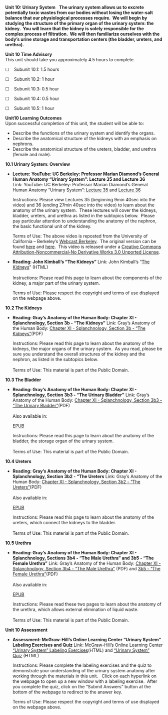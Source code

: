 **Unit 10: Urinary System** <span id="10"></span> 
**The urinary system allows us to excrete potentially toxic wastes from
our bodies without losing the water-salt balance that our physiological
processes require.  We will begin by studying the structure of the
primary organ of the urinary system: the kidney.  You will learn that
the kidney is solely responsible for the complex process of filtration.
 We will then familiarize ourselves with the body’s urine storage and
transportation centers (the bladder, ureters, and urethra).**

**Unit 10 Time Advisory**  
This unit should take you approximately 4.5 hours to complete.

☐    Subunit 10.1: 1.5 hours  
  
 ☐    Subunit 10.2: 1 hour  
  
 ☐    Subunit 10.3: 0.5 hour  
  
 ☐    Subunit 10.4: 0.5 hour  
  
 ☐    Subunit 10.5: 1 hour

**Unit10 Learning Outcomes**  
Upon successful completion of this unit, the student will be able to:  
-   Describe the functions of the urinary system and identify the
    organs.
-   Describe the anatomical structure of the kidneys with an emphasis on
    nephrons.
-   Describe the anatomical structure of the ureters, bladder, and
    urethra (female and male).

**10.1 Urinary System: Overview** <span id="10.1"></span> 
-   **Lecture: YouTube: UC Berkeley: Professor Marian Diamond’s General
    Human Anatomy “Urinary System”: Lecture 35 and Lecture 36**
    Link: YouTube: UC Berkeley: Professor Marian Diamond’s General Human
    Anatomy “Urinary System”: [Lecture
    35](http://www.youtube.com/watch?v=YQs9DZJTMrk) and [Lecture
    36](http://www.youtube.com/watch?v=ZpOg_5CDZrg)  
      
     Instructions: Please view Lectures 35 (beginning 9min 40sec into
    the video) and 36 (ending 27min 40sec into the video) to learn about
    the anatomy of the urinary system.  These lectures will cover the
    kidneys, bladder, ureters, and urethra as listed in the subtopics
    below.  Please pay particular attention to understanding the anatomy
    of the nephron, the basic functional unit of the kidney.  
      
     Terms of Use: The above video is reposted from the University of
    California – Berkeley’s
    [Webcast.Berkeley](http://webcast.berkeley.edu/).  The original
    version can be
    found [here](http://www.youtube.com/watch?v=5GhpmcWf_-Q) and [here](http://www.youtube.com/watch?v=Du0nK8QQSTc). 
    This video is released under a [Creative Commons
    Attribution-Noncommercial-No Derivative Works 3.0 Unported
    License](http://creativecommons.org/licenses/by-nc-nd/3.0/).  

-   **Reading: John Kimball’s “The Kidneys”**
    Link: John Kimball’s “[The
    Kidneys](http://users.rcn.com/jkimball.ma.ultranet/BiologyPages/K/Kidney.html)”
    (HTML)  
        
     Instructions: Please read this page to learn about the components
    of the kidney, a major part of the urinary system.  
      
     Terms of Use: Please respect the copyright and terms of use
    displayed on the webpage above.

**10.2 The Kidneys** <span id="10.2"></span> 
-   **Reading: Gray’s Anatomy of the Human Body: Chapter XI -
    Splanchnology, Section 3b - “The Kidneys”**
    Link: Gray’s Anatomy of the Human Body: [Chapter XI - Splanchnology,
    Section 3b - “The
    Kidneys”](https://resources.saylor.org/archived/wp-content/uploads/2014/06/BIO302-Anatomy_of_the_Human_Body-Chapter-XI-Kidneys.pdf)(PDF)  
      
     Instructions: Please read this page to learn about the anatomy of
    the kidneys, the major organs of the urinary system.  As you read,
    please be sure you understand the overall structures of the kidney
    and the nephron, as listed in the subtopics below.    
        
     Terms of Use: This material is part of the Public Domain. 

**10.3 The Bladder** <span id="10.3"></span> 
-   **Reading: Gray’s Anatomy of the Human Body: Chapter XI -
    Splanchnology, Section 3b3 - “The Urinary Bladder”**
    Link: Gray’s Anatomy of the Human Body: [Chapter XI - Splanchnology,
    Section 3b3 - “The Urinary
    Bladder”](https://resources.saylor.org/archived/wp-content/uploads/2014/06/BIO302-Anatomy_of_the_Human_Body-Chapter-XI-Urinary-Bladder.pdf)(PDF)  
        
     Also available in:  

    [EPUB](https://resources.saylor.org/archived/wp-content/uploads/2011/08/BIO302-chXI-Bartleby.com_.epub)  
      
     Instructions: Please read this page to learn about the anatomy of
    the bladder, the storage organ of the urinary system.     
        
     Terms of Use: This material is part of the Public Domain. 

**10.4 Ureters** <span id="10.4"></span> 
-   **Reading: Gray’s Anatomy of the Human Body: Chapter XI -
    Splanchnology, Section 3b2 - “The Ureters**
    Link: Gray’s Anatomy of the Human Body: [Chapter XI - Splanchnology,
    Section 3b2 - “The
    Ureters”](https://resources.saylor.org/archived/wp-content/uploads/2014/06/BIO302-Anatomy_of_the_Human_Body-Chapter-XI-Ureters.pdf)(PDF)  
        
     Also available in:  

    [EPUB](https://resources.saylor.org/archived/wp-content/uploads/2011/08/BIO302-chXI-Bartleby.com_.epub)  
      
     Instructions: Please read this page to learn about the anatomy of
    the ureters, which connect the kidneys to the bladder.     
        
     Terms of Use: This material is part of the Public Domain. 

**10.5 Urethra** <span id="10.5"></span> 
-   **Reading: Gray’s Anatomy of the Human Body: Chapter XI -
    Splanchnology, Sections 3b4 - “The Male Urethra” and 3b5 - “The
    Female Urethra”**
    Link: Gray’s Anatomy of the Human Body: [Chapter XI - Splanchnology,
    Section 3b4 - “The Male
    Urethra”](https://resources.saylor.org/archived/wp-content/uploads/2014/06/BIO302-Anatomy_of_the_Human_Body-Chapter-XI-Male-Uretha.pdf) (PDF) and
    [3b5 - “The Female
    Urethra”](https://resources.saylor.org/archived/wp-content/uploads/2014/06/BIO302-Anatomy_of_the_Human_Body-Chapter-XI-Female-Uretha.pdf)(PDF)  
        
     Also available in:  

    [EPUB](https://resources.saylor.org/archived/wp-content/uploads/2011/08/BIO302-chXI-Bartleby.com_.epub)  
      
     Instructions: Please read these two pages to learn about the
    anatomy of the urethra, which allows external elimination of liquid
    waste.     
        
     Terms of Use: This material is part of the Public Domain. 

**Unit 10 Assessment** <span id="10.6"></span> 
-   **Assessment: McGraw-Hill’s Online Learning Center “Urinary System”
    Labeling Exercises and Quiz**
    Link: McGraw-Hill’s Online Learning Center [“Urinary System”
    Labeling
    Exercises](http://highered.mcgraw-hill.com/sites/0072351136/student_view0/chapter26/labeling_exercises.html)(HTML) and
    [“Urinary System”
    Quiz](http://highered.mcgraw-hill.com/sites/0072351136/student_view0/chapter26/chapter_quiz.html) (HTML)  
      
     Instructions: Please complete the labeling exercises and the quiz
    to demonstrate your understanding of the urinary system anatomy
    after working through the materials in this unit.   Click on each
    hyperlink on the webpage to open up a new window with a labeling
    exercise.  After you complete the quiz, click on the “Submit
    Answers” button at the bottom of the webpage to redirect to the
    answer key.  
      
     Terms of Use: Please respect the copyright and terms of use
    displayed on the webpage above.



